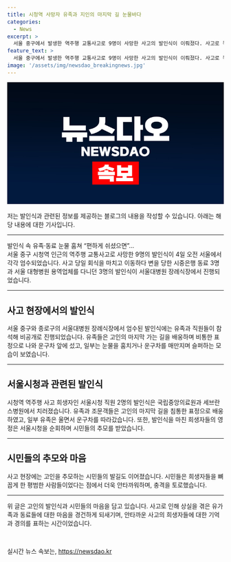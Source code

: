 ```yaml
---
title: 시청역 사망자 유족과 지인의 마지막 길 눈물바다
categories:
  - News
excerpt: >
  서울 중구에서 발생한 역주행 교통사고로 9명이 사망한 사고의 발인식이 이뤄졌다. 사고로 목숨을 잃은 유족과 동료들의 눈물 편안한 마음으로 쉬기를 바라는 마음을 담은 추모식이 진행되었다. 사고로 목숨을 잃은 이들은 회식을 마치고 이동 중이었으며, 발인식에는 유족과 동료들뿐만 아닌 많은 시민들의 참석이 있었다. 또한 사고 현장에는 시민들이 희생자들을 추모하는 발길도 이어졌으며, 이에 동료들은 마지막으로 헤어짐을 표현하며 눈물로 배웠다. 기자 교감과 시민들의 안타까움을 담은 이야기.
feature_text: >
  서울 중구에서 발생한 역주행 교통사고로 9명이 사망한 사고의 발인식이 이뤄졌다. 사고로 목숨을 잃은 유족과 동료들의 눈물 편안한 마음으로 쉬기를 바라는 마음을 담은 추모식이 진행되었다. 사고로 목숨을 잃은 이들은 회식을 마치고 이동 중이었으며, 발인식에는 유족과 동료들뿐만 아닌 많은 시민들의 참석이 있었다. 또한 사고 현장에는 시민들이 희생자들을 추모하는 발길도 이어졌으며, 이에 동료들은 마지막으로 헤어짐을 표현하며 눈물로 배웠다. 기자 교감과 시민들의 안타까움을 담은 이야기.
image: '/assets/img/newsdao_breakingnews.jpg'
---
```


<p><img src="/assets/img/newsdao_breakingnews.jpg" alt="cryptoinkorea 속보" /></p>

<p>저는 발인식과 관련된 정보를 제공하는 블로그의 내용을 작성할 수 있습니다. 아래는 해당 내용에 대한 기사입니다.</p>

<hr />

<p>발인식 속 유족·동료 눈물 훔쳐 “편하게 쉬셨으면”…<br>
서울 중구 시청역 인근의 역주행 교통사고로 사망한 9명의 발인식이 4일 오전 서울에서 각각 엄수되었습니다. 사고 당일 회식을 마치고 이동하다 변을 당한 시중은행 동료 3명과 서울 대형병원 용역업체를 다니던 3명의 발인식이 서울대병원 장례식장에서 진행되었습니다.</p>

<hr />

<h2 data-ke-size="size26">사고 현장에서의 발인식</h2>

<p>서울 중구와 종로구의 서울대병원 장례식장에서 엄수된 발인식에는 유족과 직원들이 참석해 비공개로 진행되었습니다. 유족들은 고인의 마지막 가는 길을 배웅하며 비통한 표정으로 나와 운구차 앞에 섰고, 일부는 눈물을 훔치거나 운구차를 매만지며 슬퍼하는 모습이 보였습니다.</p>

<hr />

<h2 data-ke-size="size26">서울시청과 관련된 발인식</h2>

<p>시청역 역주행 사고 희생자인 서울시청 직원 2명의 발인식은 국립중앙의료원과 세브란스병원에서 치러졌습니다. 유족과 조문객들은 고인의 마지막 길을 침통한 표정으로 배웅하였고, 일부 유족은 울면서 운구차를 따라갔습니다. 또한, 발인식을 마친 희생자들의 영정은 서울시청을 순회하며 시민들의 추모를 받았습니다.</p>

<hr />

<h2 data-ke-size="size26">시민들의 추모와 마음</h2>

<p>사고 현장에는 고인을 추모하는 시민들의 발길도 이어졌습니다. 시민들은 희생자들을 뼈꼽게 한 평범한 사람들이었다는 점에서 더욱 안타까워하며, 충격을 토로했습니다.</p>

<hr />

<p>위 글은 고인의 발인식과 시민들의 마음을 담고 있습니다. 사고로 인해 상실을 겪은 유가족과 동료들에 대한 마음을 경건하게 되새기며, 안타까운 사고의 희생자들에 대한 기억과 경의를 표하는 시간이었습니다.</p>

<p data-ke-size="size16">&nbsp;</p>
실시간 뉴스 속보는, <a href="https://newsdao.kr" rel="dofollow">https://newsdao.kr</a>


